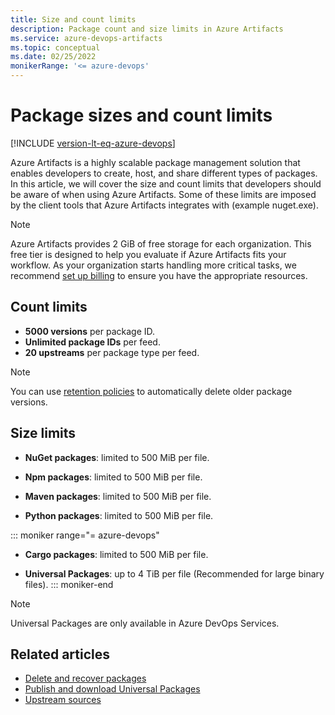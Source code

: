 ```yaml
---
title: Size and count limits
description: Package count and size limits in Azure Artifacts 
ms.service: azure-devops-artifacts
ms.topic: conceptual
ms.date: 02/25/2022
monikerRange: '<= azure-devops'
---
```


# Package sizes and count limits

[!INCLUDE [version-lt-eq-azure-devops](../../includes/version-lt-eq-azure-devops.md)]

Azure Artifacts is a highly scalable package management solution that enables developers to create, host, and share different types of packages. In this article, we will cover the size and count limits that developers should be aware of when using Azure Artifacts. Some of these limits are imposed by the client tools that Azure Artifacts integrates with (example nuget.exe).

> [!NOTE]
> Azure Artifacts provides 2 GiB of free storage for each organization. This free tier is designed to help you evaluate if Azure Artifacts fits your workflow. As your organization starts handling more critical tasks, we recommend [set up billing](../../organizations/billing/set-up-billing-for-your-organization-vs.md#set-up-billing) to ensure you have the appropriate resources.

## Count limits

- **5000 versions** per package ID.
- **Unlimited package IDs** per feed.
- **20 upstreams** per package type per feed.

> [!NOTE]
> You can use [retention policies](../how-to/delete-and-recover-packages.md#delete-packages-automatically-with-retention-policies) to automatically delete older package versions.

## Size limits

- **NuGet packages**: limited to 500 MiB per file.

- **Npm packages**: limited to 500 MiB per file.

- **Maven packages**: limited to 500 MiB per file.

- **Python packages**: limited to 500 MiB per file.

::: moniker range="= azure-devops" 
- **Cargo packages**: limited to 500 MiB per file.

- **Universal Packages**: up to 4 TiB per file (Recommended for large binary files).
::: moniker-end

> [!NOTE]
> Universal Packages are only available in Azure DevOps Services.

## Related articles

- [Delete and recover packages](../how-to/delete-and-recover-packages.md)
- [Publish and download Universal Packages](../quickstarts/universal-packages.md)
- [Upstream sources](../tutorials/protect-oss-packages-with-upstream-sources.md)
